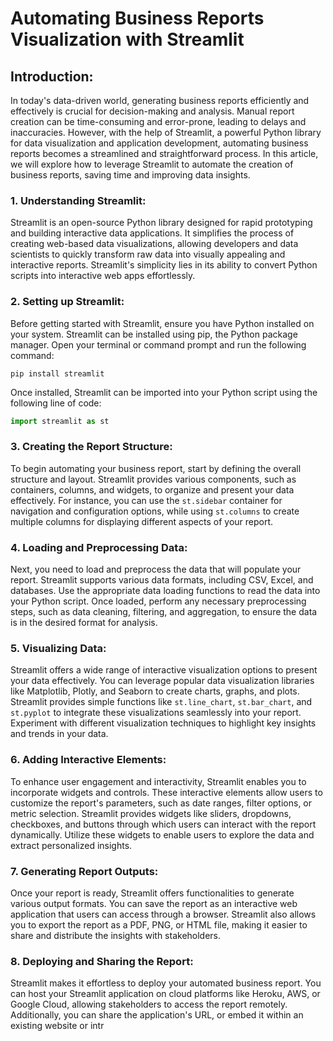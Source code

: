 # Automating Business Reports Visualization with Streamlit

## Introduction:
In today's data-driven world, generating business reports efficiently and effectively is crucial for decision-making and analysis. Manual report creation can be time-consuming and error-prone, leading to delays and inaccuracies. However, with the help of Streamlit, a powerful Python library for data visualization and application development, automating business reports becomes a streamlined and straightforward process. In this article, we will explore how to leverage Streamlit to automate the creation of business reports, saving time and improving data insights.

### 1. Understanding Streamlit:
Streamlit is an open-source Python library designed for rapid prototyping and building interactive data applications. It simplifies the process of creating web-based data visualizations, allowing developers and data scientists to quickly transform raw data into visually appealing and interactive reports. Streamlit's simplicity lies in its ability to convert Python scripts into interactive web apps effortlessly.

### 2. Setting up Streamlit:
Before getting started with Streamlit, ensure you have Python installed on your system. Streamlit can be installed using pip, the Python package manager. Open your terminal or command prompt and run the following command:
```
pip install streamlit
```
Once installed, Streamlit can be imported into your Python script using the following line of code:
```python
import streamlit as st
```

### 3. Creating the Report Structure:
To begin automating your business report, start by defining the overall structure and layout. Streamlit provides various components, such as containers, columns, and widgets, to organize and present your data effectively. For instance, you can use the `st.sidebar` container for navigation and configuration options, while using `st.columns` to create multiple columns for displaying different aspects of your report.

### 4. Loading and Preprocessing Data:
Next, you need to load and preprocess the data that will populate your report. Streamlit supports various data formats, including CSV, Excel, and databases. Use the appropriate data loading functions to read the data into your Python script. Once loaded, perform any necessary preprocessing steps, such as data cleaning, filtering, and aggregation, to ensure the data is in the desired format for analysis.

### 5. Visualizing Data:
Streamlit offers a wide range of interactive visualization options to present your data effectively. You can leverage popular data visualization libraries like Matplotlib, Plotly, and Seaborn to create charts, graphs, and plots. Streamlit provides simple functions like `st.line_chart`, `st.bar_chart`, and `st.pyplot` to integrate these visualizations seamlessly into your report. Experiment with different visualization techniques to highlight key insights and trends in your data.

### 6. Adding Interactive Elements:
To enhance user engagement and interactivity, Streamlit enables you to incorporate widgets and controls. These interactive elements allow users to customize the report's parameters, such as date ranges, filter options, or metric selection. Streamlit provides widgets like sliders, dropdowns, checkboxes, and buttons through which users can interact with the report dynamically. Utilize these widgets to enable users to explore the data and extract personalized insights.

### 7. Generating Report Outputs:
Once your report is ready, Streamlit offers functionalities to generate various output formats. You can save the report as an interactive web application that users can access through a browser. Streamlit also allows you to export the report as a PDF, PNG, or HTML file, making it easier to share and distribute the insights with stakeholders.

### 8. Deploying and Sharing the Report:
Streamlit makes it effortless to deploy your automated business report. You can host your Streamlit application on cloud platforms like Heroku, AWS, or Google Cloud, allowing stakeholders to access the report remotely. Additionally, you can share the application's URL, or embed it within an existing website or intr

